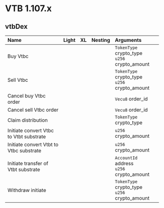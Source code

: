# VTB  1.107.x

## vtbDex

| Name        | Light | XL | Nesting | Arguments |
| :---------- |:------------:|:--------:|:--------:|:--------|
|Buy Vtbc |    |  |  | `TokenType` crypto_type <br/> `u256` crypto_amount <br/> |
|Sell Vtbc |    |  |  | `TokenType` crypto_type <br/> `u256` crypto_amount <br/> |
|Cancel buy Vtbc order |    |  |  | `Vecu8` order_id <br/> |
|Cancel sell Vtbc order |    |  |  | `Vecu8` order_id <br/> |
|Claim distribution |    |  |  | `TokenType` crypto_type <br/> |
|Initiate convert Vtbc to Vtbt substrate |    |   |   | `u256` crypto_amount <br/> |
|Initiate convert Vtbt to Vtbc substrate |    |   |   | `u256` crypto_amount <br/> |
|Initiate transfer of Vtbt substrate |    |   |   | `AccountId` address <br/>`u256` crypto_amount <br/> |
|Withdraw initiate |    |  |  | `TokenType` crypto_type <br/> `u256` crypto_amount <br/> |

